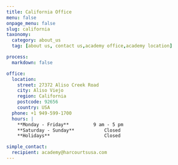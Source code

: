 ```yaml
---
title: California Office
menu: false
onpage_menu: false
slug: california
taxonomy:
  category: about_us
  tag: [about us, contact us,academy office,academy location]

process:
  markdown: false

office:
  location:
    street: 27372 Aliso Creek Road
    city: Aliso Viejo
    region: California
    postcode: 92656
    country: USA
  phone: +1 949-599-1700
  hours: |
    **Monday - Friday**			9 am - 5 pm  
    **Saturday - Sunday**			Closed  
    **Holidays**					Closed

simple_contact:
  recipient: academy@harcourtsusa.com
---
```

